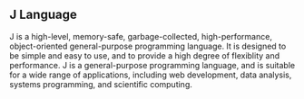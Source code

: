 ## J Language

J is a high-level, memory-safe, garbage-collected, high-performance, object-oriented general-purpose programming language. It is designed to be simple and easy to use, and to provide a high degree of flexiblity and performance. J is a general-purpose programming language, and is suitable for a wide range of applications, including web development, data analysis, systems programming, and scientific computing.

